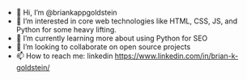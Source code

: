 - 👋 Hi, I’m @briankappgoldstein
- 👀 I’m interested in core web technologies like HTML, CSS, JS, and Python for some heavy lifting. 
- 🌱 I’m currently learning more about using Python for SEO
- 💞️ I’m looking to collaborate on open source projects
- 📫 How to reach me: linkedin https://www.linkedin.com/in/brian-k-goldstein/

<!---
briankappgoldstein/briankappgoldstein is a ✨ special ✨ repository because its `README.md` (this file) appears on your GitHub profile.
You can click the Preview link to take a look at your changes.
--->
